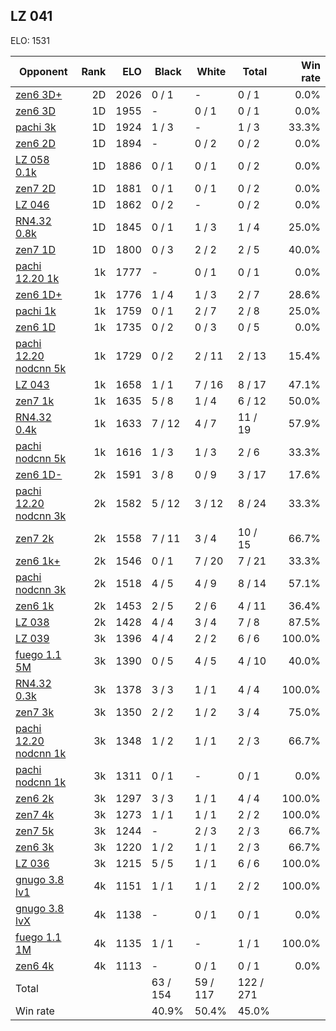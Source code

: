 ## LZ 041 ##

ELO: 1531

Opponent | Rank | ELO | Black | White | Total | Win rate
---------|-----:|----:|-------|-------|-------|-------:
[zen6 3D+](zen6%203D+.md) | 2D | 2026 | 0 / 1 | - | 0 / 1 | 0.0%
[zen6 3D](zen6%203D.md) | 1D | 1955 | - | 0 / 1 | 0 / 1 | 0.0%
[pachi 3k](pachi%203k.md) | 1D | 1924 | 1 / 3 | - | 1 / 3 | 33.3%
[zen6 2D](zen6%202D.md) | 1D | 1894 | - | 0 / 2 | 0 / 2 | 0.0%
[LZ 058 0.1k](LZ%20058%200.1k.md) | 1D | 1886 | 0 / 1 | 0 / 1 | 0 / 2 | 0.0%
[zen7 2D](zen7%202D.md) | 1D | 1881 | 0 / 1 | 0 / 1 | 0 / 2 | 0.0%
[LZ 046](LZ%20046.md) | 1D | 1862 | 0 / 2 | - | 0 / 2 | 0.0%
[RN4.32 0.8k](RN4.32%200.8k.md) | 1D | 1845 | 0 / 1 | 1 / 3 | 1 / 4 | 25.0%
[zen7 1D](zen7%201D.md) | 1D | 1800 | 0 / 3 | 2 / 2 | 2 / 5 | 40.0%
[pachi 12.20 1k](pachi%2012.20%201k.md) | 1k | 1777 | - | 0 / 1 | 0 / 1 | 0.0%
[zen6 1D+](zen6%201D+.md) | 1k | 1776 | 1 / 4 | 1 / 3 | 2 / 7 | 28.6%
[pachi 1k](pachi%201k.md) | 1k | 1759 | 0 / 1 | 2 / 7 | 2 / 8 | 25.0%
[zen6 1D](zen6%201D.md) | 1k | 1735 | 0 / 2 | 0 / 3 | 0 / 5 | 0.0%
[pachi 12.20 nodcnn 5k](pachi%2012.20%20nodcnn%205k.md) | 1k | 1729 | 0 / 2 | 2 / 11 | 2 / 13 | 15.4%
[LZ 043](LZ%20043.md) | 1k | 1658 | 1 / 1 | 7 / 16 | 8 / 17 | 47.1%
[zen7 1k](zen7%201k.md) | 1k | 1635 | 5 / 8 | 1 / 4 | 6 / 12 | 50.0%
[RN4.32 0.4k](RN4.32%200.4k.md) | 1k | 1633 | 7 / 12 | 4 / 7 | 11 / 19 | 57.9%
[pachi nodcnn 5k](pachi%20nodcnn%205k.md) | 1k | 1616 | 1 / 3 | 1 / 3 | 2 / 6 | 33.3%
[zen6 1D-](zen6%201D-.md) | 2k | 1591 | 3 / 8 | 0 / 9 | 3 / 17 | 17.6%
[pachi 12.20 nodcnn 3k](pachi%2012.20%20nodcnn%203k.md) | 2k | 1582 | 5 / 12 | 3 / 12 | 8 / 24 | 33.3%
[zen7 2k](zen7%202k.md) | 2k | 1558 | 7 / 11 | 3 / 4 | 10 / 15 | 66.7%
[zen6 1k+](zen6%201k+.md) | 2k | 1546 | 0 / 1 | 7 / 20 | 7 / 21 | 33.3%
[pachi nodcnn 3k](pachi%20nodcnn%203k.md) | 2k | 1518 | 4 / 5 | 4 / 9 | 8 / 14 | 57.1%
[zen6 1k](zen6%201k.md) | 2k | 1453 | 2 / 5 | 2 / 6 | 4 / 11 | 36.4%
[LZ 038](LZ%20038.md) | 2k | 1428 | 4 / 4 | 3 / 4 | 7 / 8 | 87.5%
[LZ 039](LZ%20039.md) | 3k | 1396 | 4 / 4 | 2 / 2 | 6 / 6 | 100.0%
[fuego 1.1 5M](fuego%201.1%205M.md) | 3k | 1390 | 0 / 5 | 4 / 5 | 4 / 10 | 40.0%
[RN4.32 0.3k](RN4.32%200.3k.md) | 3k | 1378 | 3 / 3 | 1 / 1 | 4 / 4 | 100.0%
[zen7 3k](zen7%203k.md) | 3k | 1350 | 2 / 2 | 1 / 2 | 3 / 4 | 75.0%
[pachi 12.20 nodcnn 1k](pachi%2012.20%20nodcnn%201k.md) | 3k | 1348 | 1 / 2 | 1 / 1 | 2 / 3 | 66.7%
[pachi nodcnn 1k](pachi%20nodcnn%201k.md) | 3k | 1311 | 0 / 1 | - | 0 / 1 | 0.0%
[zen6 2k](zen6%202k.md) | 3k | 1297 | 3 / 3 | 1 / 1 | 4 / 4 | 100.0%
[zen7 4k](zen7%204k.md) | 3k | 1273 | 1 / 1 | 1 / 1 | 2 / 2 | 100.0%
[zen7 5k](zen7%205k.md) | 3k | 1244 | - | 2 / 3 | 2 / 3 | 66.7%
[zen6 3k](zen6%203k.md) | 3k | 1220 | 1 / 2 | 1 / 1 | 2 / 3 | 66.7%
[LZ 036](LZ%20036.md) | 3k | 1215 | 5 / 5 | 1 / 1 | 6 / 6 | 100.0%
[gnugo 3.8 lv1](gnugo%203.8%20lv1.md) | 4k | 1151 | 1 / 1 | 1 / 1 | 2 / 2 | 100.0%
[gnugo 3.8 lvX](gnugo%203.8%20lvX.md) | 4k | 1138 | - | 0 / 1 | 0 / 1 | 0.0%
[fuego 1.1 1M](fuego%201.1%201M.md) | 4k | 1135 | 1 / 1 | - | 1 / 1 | 100.0%
[zen6 4k](zen6%204k.md) | 4k | 1113 | - | 0 / 1 | 0 / 1 | 0.0%
Total | | | 63 / 154 | 59 / 117 | 122 / 271 | 
Win rate| | | 40.9% | 50.4% | 45.0% | 
